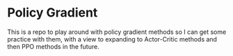 # Policy Gradient

This is a repo to play around with policy gradient methods so I can get some practice with them, with a view to expanding to Actor-Critic methods and then PPO methods in the future.
